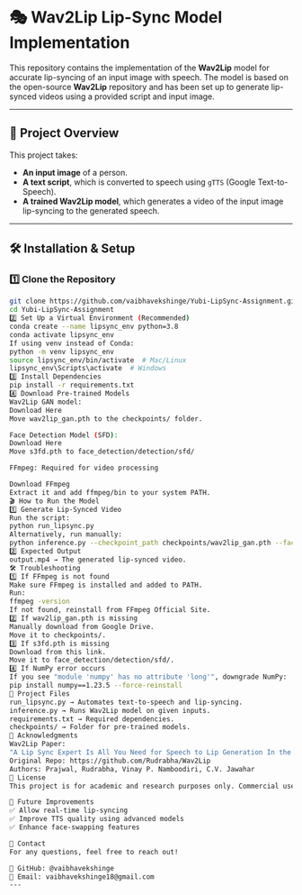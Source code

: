 # 🎭 Wav2Lip Lip-Sync Model Implementation  

This repository contains the implementation of the **Wav2Lip** model for accurate lip-syncing of an input image with speech. The model is based on the open-source **Wav2Lip** repository and has been set up to generate lip-synced videos using a provided script and input image.

---

## 🚀 **Project Overview**
This project takes:
- **An input image** of a person.
- **A text script**, which is converted to speech using `gTTS` (Google Text-to-Speech).
- **A trained Wav2Lip model**, which generates a video of the input image lip-syncing to the generated speech.

---

## 🛠 **Installation & Setup**
### **1️⃣ Clone the Repository**
```bash
git clone https://github.com/vaibhavekshinge/Yubi-LipSync-Assignment.git
cd Yubi-LipSync-Assignment
2️⃣ Set Up a Virtual Environment (Recommended)
conda create --name lipsync_env python=3.8
conda activate lipsync_env
If using venv instead of Conda:
python -m venv lipsync_env
source lipsync_env/bin/activate  # Mac/Linux
lipsync_env\Scripts\activate  # Windows
3️⃣ Install Dependencies
pip install -r requirements.txt
4️⃣ Download Pre-trained Models
Wav2Lip GAN model:
Download Here
Move wav2lip_gan.pth to the checkpoints/ folder.

Face Detection Model (SFD):
Download Here
Move s3fd.pth to face_detection/detection/sfd/

FFmpeg: Required for video processing

Download FFmpeg
Extract it and add ffmpeg/bin to your system PATH.
🎬 How to Run the Model
1️⃣ Generate Lip-Synced Video
Run the script:
python run_lipsync.py
Alternatively, run manually:
python inference.py --checkpoint_path checkpoints/wav2lip_gan.pth --face input_image.jpg --audio input_audio.wav --outfile output.mp4
2️⃣ Expected Output
output.mp4 → The generated lip-synced video.
🛠 Troubleshooting
1️⃣ If FFmpeg is not found
Make sure FFmpeg is installed and added to PATH.
Run:
ffmpeg -version
If not found, reinstall from FFmpeg Official Site.
2️⃣ If wav2lip_gan.pth is missing
Manually download from Google Drive.
Move it to checkpoints/.
3️⃣ If s3fd.pth is missing
Download from this link.
Move it to face_detection/detection/sfd/.
4️⃣ If NumPy error occurs
If you see "module 'numpy' has no attribute 'long'", downgrade NumPy:
pip install numpy==1.23.5 --force-reinstall
📝 Project Files
run_lipsync.py → Automates text-to-speech and lip-syncing.
inference.py → Runs Wav2Lip model on given inputs.
requirements.txt → Required dependencies.
checkpoints/ → Folder for pre-trained models.
📜 Acknowledgments
Wav2Lip Paper:
"A Lip Sync Expert Is All You Need for Speech to Lip Generation In the Wild" (ACM MM 2020)
Original Repo: https://github.com/Rudrabha/Wav2Lip
Authors: Prajwal, Rudrabha, Vinay P. Namboodiri, C.V. Jawahar
📌 License
This project is for academic and research purposes only. Commercial use is strictly prohibited.

🎯 Future Improvements
✅ Allow real-time lip-syncing
✅ Improve TTS quality using advanced models
✅ Enhance face-swapping features

📧 Contact
For any questions, feel free to reach out!

🔹 GitHub: @vaibhavekshinge
🔹 Email: vaibhavekshinge18@gmail.com
---
